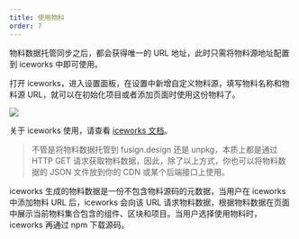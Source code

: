 ```yaml
---
title: 使用物料
order: 7
---
```


物料数据托管同步之后，都会获得唯一的 URL 地址，此时只需将物料源地址配置到 iceworks 中即可使用。

打开 iceworks，进入设置面板，在设置中新增自定义物料源，填写物料名称和物料源 URL，就可以在初始化项目或者添加页面时使用这份物料了。

![](https://img.alicdn.com/tfs/TB1VY.ybwFY.1VjSZFqXXadbXXa-2790-1532.png)

关于 iceworks 使用，请查看 [iceworks 文档](https://ice.work/docs/iceworks/about)。

> 不管是将物料数据托管到 fusign.design 还是 unpkg，本质上都是通过 HTTP GET 请求获取物料数据，因此，除了以上方式，你也可以将物料数据的 JSON 文件放到你的 CDN 或某个后端接口上使用。

iceworks 生成的物料数据是一份不包含物料源码的元数据，当用户在 iceworks 中添加物料 URL 后，iceworks 会向该 URL 请求物料数据，根据物料数据在页面中展示当前物料集合包含的组件、区块和项目。当用户选择使用物料时，iceworks 再通过 npm 下载源码。
